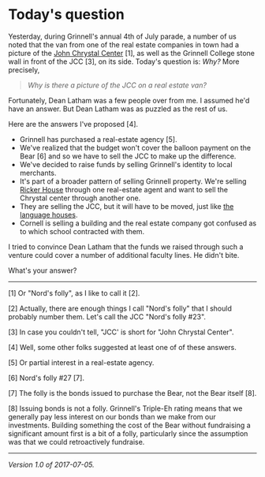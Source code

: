Today's question
================

Yesterday, during Grinnell's annual 4th of July parade, a number of us
noted that the van from one of the real estate companies in town had
a picture of the [John Chrystal Center](https://www.grinnell.edu/about/visit/spaces/john-chrystal-center) [1], as well as the Grinnell College stone
wall in front of the JCC [3], on its side.  Today's question is: *Why?*
More precisely, 

> *Why is there a picture of the JCC on a real estate van?*

Fortunately, Dean Latham was a few people over from me.  I assumed
he'd have an answer.  But Dean Latham was as puzzled as the rest
of us.

Here are the answers I've proposed [4].

* Grinnell has purchased a real-estate agency [5].
* We've realized that the budget won't cover the balloon payment 
  on the Bear [6] and so we have to sell the JCC to make up the
  difference.
* We've decided to raise funds by selling Grinnell's identity
  to local merchants.
* It's part of a broader pattern of selling Grinnell property.
  We're selling [Ricker House](http://www.grinnell.edu/news/wanted-buyer-preserve-and-enjoy-architectural-treasure) through one real-estate agent
  and want to sell the Chrystal center through another one.
* They are selling the JCC, but it will have to be moved, just like
  [the language houses](https://www.grinnell.edu/news/releases/park-street-be-closed-intermittently-summer-three-house-relocations).
* Cornell is selling a building and the real estate company got
  confused as to which school contracted with them.

I tried to convince Dean Latham that the funds we raised through such
a venture could cover a number of additional faculty lines.  He didn't
bite.

What's your answer?

---

[1] Or "Nord's folly", as I like to call it [2].

[2] Actually, there are enough things I call "Nord's folly" that I should
probably number them.  Let's call the JCC "Nord's folly #23".

[3] In case you couldn't tell, "JCC' is short for "John Chrystal Center".

[4] Well, some other folks suggested at least one of of these answers.

[5] Or partial interest in a real-estate agency.

[6] Nord's folly #27 [7].

[7] The folly is the bonds issued to purchase the Bear, not the Bear
itself [8].

[8] Issuing bonds is not a folly.  Grinnell's Triple-Eh rating means
that we generally pay less interest on our bonds than we make from
our investments.  Building something the cost of the Bear without
fundraising a significant amount first is a bit of a folly, particularly
since the assumption was that we could retroactively fundraise.

---

*Version 1.0 of 2017-07-05.*
